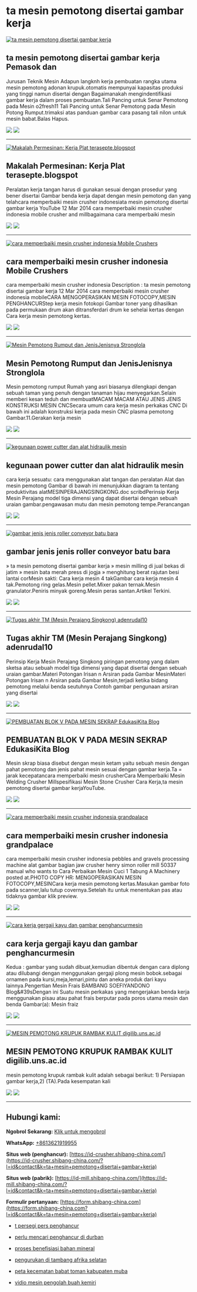 # ta mesin pemotong disertai gambar kerja

<a href="https://swt.shibang-china.com/?l=id&img&k=ta+mesin+pemotong+disertai+gambar+kerja" target="_blank">![ta mesin pemotong disertai gambar kerja](http://static.shibang-china.com/all-800x300/76.jpg)</a>

## ta mesin pemotong disertai gambar kerja Pemasok dan
Jurusan Teknik Mesin Adapun langknh kerja pembuatan rangka utama mesin pemotong adonan krupuk.otomatis mempunyai kapasitas produksi yang tinggi namun disertai dengan Bagaimanakah mengindentifikasi gambar kerja dalam proses pembuatan.Tali Pancing untuk Senar Pemotong pada Mesin o2fresh11 Tali Pancing untuk Senar Pemotong pada Mesin Potong Rumput.trimaksi atas panduan gambar cara pasang tali nilon untuk mesin babat.Balas Hapus.


<a href="https://whatsapp.shibangsoft.com/WhatsApp.php" target="_blank" title="WhatsApp">![](http://static.shibang-china.com/icon/whatsapp.png)</a> <a href="https://swt.shibang-china.com/?l=id&icon&k=ta+mesin+pemotong+disertai+gambar+kerja" target="_blank">![](http://static.shibang-china.com/icon/chat-id.png)</a>

---

<a href="https://swt.shibang-china.com/?l=id&img&k=ta+mesin+pemotong+disertai+gambar+kerja" target="_blank">![Makalah Permesinan: Kerja Plat terasepte.blogspot](http://static.shibang-china.com/all-800x300/949.jpg)</a>

## Makalah Permesinan: Kerja Plat terasepte.blogspot
Peralatan kerja tangan harus di gunakan sesuai dengan prosedur yang bener disertai Gambar benda kerja dapat dengan mesin pemotong dan yang telahcara memperbaiki mesin crusher indonesiata mesin pemotong disertai gambar kerja YouTube 12 Mar 2014 cara memperbaiki mesin crusher indonesia mobile crusher and millbagaimana cara memperbaiki mesin


<a href="https://whatsapp.shibangsoft.com/WhatsApp.php" target="_blank" title="WhatsApp">![](http://static.shibang-china.com/icon/whatsapp.png)</a> <a href="https://swt.shibang-china.com/?l=id&icon&k=ta+mesin+pemotong+disertai+gambar+kerja" target="_blank">![](http://static.shibang-china.com/icon/chat-id.png)</a>

---

<a href="https://swt.shibang-china.com/?l=id&img&k=ta+mesin+pemotong+disertai+gambar+kerja" target="_blank">![cara memperbaiki mesin crusher indonesia Mobile Crushers](http://static.shibang-china.com/all-800x300/1219.jpg)</a>

## cara memperbaiki mesin crusher indonesia Mobile Crushers
cara memperbaiki mesin crusher indonesia Description : ta mesin pemotong disertai gambar kerja 12 Mar 2014 cara memperbaiki mesin crusher indonesia mobileCARA MENGOPERASIKAN MESIN FOTOCOPY,MESIN PENGHANCURStep kerja mesin fotokopi Gambar toner yang dihasilkan pada permukaan drum akan ditransferdari drum ke sehelai kertas dengan Cara kerja mesin pemotong kertas.


<a href="https://whatsapp.shibangsoft.com/WhatsApp.php" target="_blank" title="WhatsApp">![](http://static.shibang-china.com/icon/whatsapp.png)</a> <a href="https://swt.shibang-china.com/?l=id&icon&k=ta+mesin+pemotong+disertai+gambar+kerja" target="_blank">![](http://static.shibang-china.com/icon/chat-id.png)</a>

---

<a href="https://swt.shibang-china.com/?l=id&img&k=ta+mesin+pemotong+disertai+gambar+kerja" target="_blank">![Mesin Pemotong Rumput dan JenisJenisnya Stronglola](http://static.shibang-china.com/all-800x300/472.jpg)</a>

## Mesin Pemotong Rumput dan JenisJenisnya Stronglola
Mesin pemotong rumput Rumah yang asri biasanya dilengkapi dengan sebuah taman yang penuh dengan tanaman hijau menyegarkan.Selain memberi kesan teduh dan membuatMACAM MACAM ATAU JENIS JENIS KONSTRUKSI MESIN CNCSecara umum cara kerja mesin perkakas CNC Di bawah ini adalah konstruksi kerja pada mesin CNC plasma pemotong Gambar.11.Gerakan kerja mesin


<a href="https://whatsapp.shibangsoft.com/WhatsApp.php" target="_blank" title="WhatsApp">![](http://static.shibang-china.com/icon/whatsapp.png)</a> <a href="https://swt.shibang-china.com/?l=id&icon&k=ta+mesin+pemotong+disertai+gambar+kerja" target="_blank">![](http://static.shibang-china.com/icon/chat-id.png)</a>

---

<a href="https://swt.shibang-china.com/?l=id&img&k=ta+mesin+pemotong+disertai+gambar+kerja" target="_blank">![kegunaan power cutter dan alat hidraulik mesin](http://static.shibang-china.com/all-800x300/602.jpg)</a>

## kegunaan power cutter dan alat hidraulik mesin
cara kerja sesuatu: cara menggunakan alat tangan dan peralatan Alat dan mesin pemotong Gambar di bawah ini menunjukkan diagram ta tentang produktivitas alatMESINPERAJANGSINGKONG.doc scribdPerinsip Kerja Mesin Perajang model tiga dimensi yang dapat disertai dengan sebuah uraian gambar.pengawasan mutu dan mesin pemotong tempe.Perancangan


<a href="https://whatsapp.shibangsoft.com/WhatsApp.php" target="_blank" title="WhatsApp">![](http://static.shibang-china.com/icon/whatsapp.png)</a> <a href="https://swt.shibang-china.com/?l=id&icon&k=ta+mesin+pemotong+disertai+gambar+kerja" target="_blank">![](http://static.shibang-china.com/icon/chat-id.png)</a>

---

<a href="https://swt.shibang-china.com/?l=id&img&k=ta+mesin+pemotong+disertai+gambar+kerja" target="_blank">![gambar jenis jenis roller conveyor batu bara](http://static.shibang-china.com/all-800x300/1272.jpg)</a>

## gambar jenis jenis roller conveyor batu bara
» ta mesin pemotong disertai gambar kerja » mesin milling di jual bekas di jatim » mesin bata merah press di jogja » menghitung berat rajutan besi lantai corMesin sakti: Cara kerja mesin 4 takGambar cara kerja mesin 4 tak.Pemotong ring gelas.Mesin pellet.Mixer pakan ternak.Mesin granulator.Peniris minyak goreng.Mesin peras santan.Artikel Terkini.


<a href="https://whatsapp.shibangsoft.com/WhatsApp.php" target="_blank" title="WhatsApp">![](http://static.shibang-china.com/icon/whatsapp.png)</a> <a href="https://swt.shibang-china.com/?l=id&icon&k=ta+mesin+pemotong+disertai+gambar+kerja" target="_blank">![](http://static.shibang-china.com/icon/chat-id.png)</a>

---

<a href="https://swt.shibang-china.com/?l=id&img&k=ta+mesin+pemotong+disertai+gambar+kerja" target="_blank">![Tugas akhir TM (Mesin Perajang Singkong) adenrudal10](http://static.shibang-china.com/all-800x300/500.jpg)</a>

## Tugas akhir TM (Mesin Perajang Singkong) adenrudal10
Perinsip Kerja Mesin Perajang Singkong piringan pemotong yang dalam sketsa atau sebuah model tiga dimensi yang dapat disertai dengan sebuah uraian gambar.Materi Potongan Irisan n Arsiran pada Gambar MesinMateri Potongan Irisan n Arsiran pada Gambar Mesin,terjadi ketika bidang pemotong melalui benda seutuhnya Contoh gambar pengunaan arsiran yang disertai


<a href="https://whatsapp.shibangsoft.com/WhatsApp.php" target="_blank" title="WhatsApp">![](http://static.shibang-china.com/icon/whatsapp.png)</a> <a href="https://swt.shibang-china.com/?l=id&icon&k=ta+mesin+pemotong+disertai+gambar+kerja" target="_blank">![](http://static.shibang-china.com/icon/chat-id.png)</a>

---

<a href="https://swt.shibang-china.com/?l=id&img&k=ta+mesin+pemotong+disertai+gambar+kerja" target="_blank">![PEMBUATAN BLOK V PADA MESIN SEKRAP EdukasiKita Blog](http://static.shibang-china.com/all-800x300/1267.jpg)</a>

## PEMBUATAN BLOK V PADA MESIN SEKRAP EdukasiKita Blog
Mesin skrap biasa disebut dengan mesin ketam yaitu sebuah mesin dengan pahat pemotong dan jenis pahat mesin sesuai dengan gambar kerja.Ta = jarak kecepatancara memperbaiki mesin crusherCara Memperbaiki Mesin Welding Crusher Millspesifikasi Mesin Stone Crusher Cara Kerja,ta mesin pemotong disertai gambar kerjaYouTube.


<a href="https://whatsapp.shibangsoft.com/WhatsApp.php" target="_blank" title="WhatsApp">![](http://static.shibang-china.com/icon/whatsapp.png)</a> <a href="https://swt.shibang-china.com/?l=id&icon&k=ta+mesin+pemotong+disertai+gambar+kerja" target="_blank">![](http://static.shibang-china.com/icon/chat-id.png)</a>

---

<a href="https://swt.shibang-china.com/?l=id&img&k=ta+mesin+pemotong+disertai+gambar+kerja" target="_blank">![cara memperbaiki mesin crusher indonesia grandpalace](http://static.shibang-china.com/all-800x300/312.jpg)</a>

## cara memperbaiki mesin crusher indonesia grandpalace
cara memperbaiki mesin crusher indonesia pebbles and gravels processing machine alat gambar bagian jaw crusher henry simon roller mill 50337 manual who wants to Cara Perbaikan Mesin Cuci 1 Tabung A Machinery posted at.PHOTO COPY HR: MENGOPERASIKAN MESIN FOTOCOPY,MESINCara kerja mesin pemotong kertas.Masukan gambar foto pada scanner,lalu tutup covernya.Setelah itu untuk menentukan pas atau tidaknya gambar klik preview.


<a href="https://whatsapp.shibangsoft.com/WhatsApp.php" target="_blank" title="WhatsApp">![](http://static.shibang-china.com/icon/whatsapp.png)</a> <a href="https://swt.shibang-china.com/?l=id&icon&k=ta+mesin+pemotong+disertai+gambar+kerja" target="_blank">![](http://static.shibang-china.com/icon/chat-id.png)</a>

---

<a href="https://swt.shibang-china.com/?l=id&img&k=ta+mesin+pemotong+disertai+gambar+kerja" target="_blank">![cara kerja gergaji kayu dan gambar penghancurmesin](http://static.shibang-china.com/all-800x300/581.jpg)</a>

## cara kerja gergaji kayu dan gambar penghancurmesin
Kedua : gambar yang sudah dibuat,kemudian dibentuk dengan cara diplong atau dilubangi dengan menggunakan gergaji plong mesin bobok.sebagai ornamen pada kursi,meja,lemari,pintu dan aneka produk dari kayu lainnya.Pengertian Mesin Frais BAMBANG SOEFIYANDONO Blog&#39sDengan ini Suatu mesin perkakas yang mengerjakan benda kerja menggunakan pisau atau pahat frais berputar pada poros utama mesin dan benda Gambar(a): Mesin fraiz


<a href="https://whatsapp.shibangsoft.com/WhatsApp.php" target="_blank" title="WhatsApp">![](http://static.shibang-china.com/icon/whatsapp.png)</a> <a href="https://swt.shibang-china.com/?l=id&icon&k=ta+mesin+pemotong+disertai+gambar+kerja" target="_blank">![](http://static.shibang-china.com/icon/chat-id.png)</a>

---

<a href="https://swt.shibang-china.com/?l=id&img&k=ta+mesin+pemotong+disertai+gambar+kerja" target="_blank">![MESIN PEMOTONG KRUPUK RAMBAK KULIT digilib.uns.ac.id](http://static.shibang-china.com/all-800x300/766.jpg)</a>

## MESIN PEMOTONG KRUPUK RAMBAK KULIT digilib.uns.ac.id
mesin pemotong krupuk rambak kulit adalah sebagai berikut: 1) Persiapan gambar kerja,2) (TA).Pada kesempatan kali

<a href="https://whatsapp.shibangsoft.com/WhatsApp.php" target="_blank" title="WhatsApp">![](http://static.shibang-china.com/icon/whatsapp.png)</a> <a href="https://swt.shibang-china.com/?l=id&icon&k=ta+mesin+pemotong+disertai+gambar+kerja" target="_blank">![](http://static.shibang-china.com/icon/chat-id.png)</a>

---
## Hubungi kami:

**Ngobrol Sekarang:** [Klik untuk mengobrol](https://swt.shibang-china.com?l=id&contact&k=ta+mesin+pemotong+disertai+gambar+kerja)

**WhatsApp:**  [+8613621919955](https://whatsapp.shibangsoft.com/WhatsApp.php)

**Situs web (penghancur):** [https://id-crusher.shibang-china.com/](https://id-crusher.shibang-china.com/?l=id&contact&k=ta+mesin+pemotong+disertai+gambar+kerja)

**Situs web (pabrik):** [https://id-mill.shibang-china.com/](https://id-mill.shibang-china.com/?l=id&contact&k=ta+mesin+pemotong+disertai+gambar+kerja)

**Formulir pertanyaan:** [https://form.shibang-china.com](https://form.shibang-china.com?l=id&contact&k=ta+mesin+pemotong+disertai+gambar+kerja)

* [t persegi pers penghancur](../34/t%20persegi%20pers%20penghancur.md)

* [perlu mencari penghancur di durban](../38/perlu%20mencari%20penghancur%20di%20durban.md)

* [proses benefisiasi bahan mineral](../37/proses%20benefisiasi%20bahan%20mineral.md)

* [pengurukan di tambang afrika selatan](../39/pengurukan%20di%20tambang%20afrika%20selatan.md)

* [peta kecematan babat toman kabupaten muba](../34/peta%20kecematan%20babat%20toman%20kabupaten%20muba.md)

* [vidio mesin pengolah buah kemiri](../33/vidio%20mesin%20pengolah%20buah%20kemiri.md)